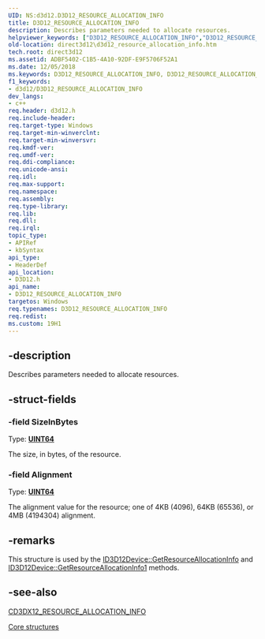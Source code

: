 ```yaml
---
UID: NS:d3d12.D3D12_RESOURCE_ALLOCATION_INFO
title: D3D12_RESOURCE_ALLOCATION_INFO
description: Describes parameters needed to allocate resources.helpviewer_keywords: ["D3D12_RESOURCE_ALLOCATION_INFO","D3D12_RESOURCE_ALLOCATION_INFO structure","d3d12/D3D12_RESOURCE_ALLOCATION_INFO","direct3d12.d3d12_resource_allocation_info"]
old-location: direct3d12\d3d12_resource_allocation_info.htm
tech.root: direct3d12
ms.assetid: ADBF5402-C1B5-4A10-92DF-E9F5706F52A1
ms.date: 12/05/2018
ms.keywords: D3D12_RESOURCE_ALLOCATION_INFO, D3D12_RESOURCE_ALLOCATION_INFO structure, d3d12/D3D12_RESOURCE_ALLOCATION_INFO, direct3d12.d3d12_resource_allocation_info
f1_keywords:
- d3d12/D3D12_RESOURCE_ALLOCATION_INFO
dev_langs:
- c++
req.header: d3d12.h
req.include-header: 
req.target-type: Windows
req.target-min-winverclnt: 
req.target-min-winversvr: 
req.kmdf-ver: 
req.umdf-ver: 
req.ddi-compliance: 
req.unicode-ansi: 
req.idl: 
req.max-support: 
req.namespace: 
req.assembly: 
req.type-library: 
req.lib: 
req.dll: 
req.irql: 
topic_type:
- APIRef
- kbSyntax
api_type:
- HeaderDef
api_location:
- D3D12.h
api_name:
- D3D12_RESOURCE_ALLOCATION_INFO
targetos: Windows
req.typenames: D3D12_RESOURCE_ALLOCATION_INFO
req.redist: 
ms.custom: 19H1
---
```


## -description

Describes parameters needed to allocate resources.

## -struct-fields

### -field SizeInBytes

Type: **[UINT64](/windows/win32/WinProg/windows-data-types)**

The size, in bytes, of the resource.

### -field Alignment

Type: **[UINT64](/windows/win32/WinProg/windows-data-types)**

The alignment value for the resource; one of 4KB (4096), 64KB (65536), or 4MB (4194304) alignment.

## -remarks

This structure is used by the [ID3D12Device::GetResourceAllocationInfo](/windows/win32/api/d3d12/nf-d3d12-id3d12device-getresourceallocationinfo) and [ID3D12Device::GetResourceAllocationInfo1](/windows/win32/api/d3d12/nf-d3d12-id3d12device4-getresourceallocationinfo1) methods.

## -see-also

[CD3DX12_RESOURCE_ALLOCATION_INFO](/windows/win32/direct3d12/cd3dx12-resource-allocation-info)

[Core structures](/windows/win32/direct3d12/direct3d-12-structures)
